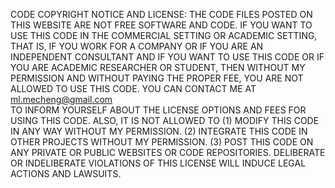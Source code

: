 CODE COPYRIGHT NOTICE AND LICENSE: THE CODE FILES POSTED ON THIS WEBSITE ARE NOT FREE SOFTWARE AND CODE. IF YOU WANT TO USE THIS CODE IN THE COMMERCIAL SETTING OR ACADEMIC SETTING, THAT IS, IF YOU WORK FOR A COMPANY OR IF YOU ARE AN INDEPENDENT CONSULTANT AND IF YOU WANT TO USE THIS CODE OR IF YOU ARE ACADEMIC RESEARCHER OR STUDENT, THEN WITHOUT MY PERMISSION AND WITHOUT PAYING THE PROPER FEE, YOU ARE NOT ALLOWED TO USE THIS CODE. YOU CAN CONTACT ME AT 
ml.mecheng@gmail.com  
TO INFORM YOURSELF ABOUT THE LICENSE OPTIONS AND FEES FOR USING THIS CODE. ALSO, IT IS NOT ALLOWED TO (1) MODIFY THIS CODE IN ANY WAY WITHOUT MY PERMISSION. (2) INTEGRATE THIS CODE IN OTHER PROJECTS WITHOUT MY PERMISSION. (3) POST THIS CODE ON ANY PRIVATE OR PUBLIC WEBSITES OR CODE REPOSITORIES. DELIBERATE OR INDELIBERATE VIOLATIONS OF THIS LICENSE WILL INDUCE LEGAL ACTIONS AND LAWSUITS.
